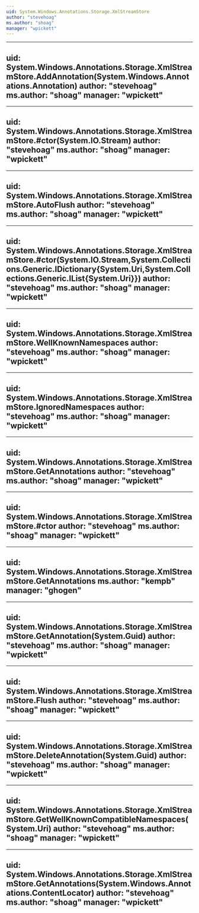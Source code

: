 ```yaml
---
uid: System.Windows.Annotations.Storage.XmlStreamStore
author: "stevehoag"
ms.author: "shoag"
manager: "wpickett"
---
```


---
uid: System.Windows.Annotations.Storage.XmlStreamStore.AddAnnotation(System.Windows.Annotations.Annotation)
author: "stevehoag"
ms.author: "shoag"
manager: "wpickett"
---

---
uid: System.Windows.Annotations.Storage.XmlStreamStore.#ctor(System.IO.Stream)
author: "stevehoag"
ms.author: "shoag"
manager: "wpickett"
---

---
uid: System.Windows.Annotations.Storage.XmlStreamStore.AutoFlush
author: "stevehoag"
ms.author: "shoag"
manager: "wpickett"
---

---
uid: System.Windows.Annotations.Storage.XmlStreamStore.#ctor(System.IO.Stream,System.Collections.Generic.IDictionary{System.Uri,System.Collections.Generic.IList{System.Uri}})
author: "stevehoag"
ms.author: "shoag"
manager: "wpickett"
---

---
uid: System.Windows.Annotations.Storage.XmlStreamStore.WellKnownNamespaces
author: "stevehoag"
ms.author: "shoag"
manager: "wpickett"
---

---
uid: System.Windows.Annotations.Storage.XmlStreamStore.IgnoredNamespaces
author: "stevehoag"
ms.author: "shoag"
manager: "wpickett"
---

---
uid: System.Windows.Annotations.Storage.XmlStreamStore.GetAnnotations
author: "stevehoag"
ms.author: "shoag"
manager: "wpickett"
---

---
uid: System.Windows.Annotations.Storage.XmlStreamStore.#ctor
author: "stevehoag"
ms.author: "shoag"
manager: "wpickett"
---

---
uid: System.Windows.Annotations.Storage.XmlStreamStore.GetAnnotations
ms.author: "kempb"
manager: "ghogen"
---

---
uid: System.Windows.Annotations.Storage.XmlStreamStore.GetAnnotation(System.Guid)
author: "stevehoag"
ms.author: "shoag"
manager: "wpickett"
---

---
uid: System.Windows.Annotations.Storage.XmlStreamStore.Flush
author: "stevehoag"
ms.author: "shoag"
manager: "wpickett"
---

---
uid: System.Windows.Annotations.Storage.XmlStreamStore.DeleteAnnotation(System.Guid)
author: "stevehoag"
ms.author: "shoag"
manager: "wpickett"
---

---
uid: System.Windows.Annotations.Storage.XmlStreamStore.GetWellKnownCompatibleNamespaces(System.Uri)
author: "stevehoag"
ms.author: "shoag"
manager: "wpickett"
---

---
uid: System.Windows.Annotations.Storage.XmlStreamStore.GetAnnotations(System.Windows.Annotations.ContentLocator)
author: "stevehoag"
ms.author: "shoag"
manager: "wpickett"
---
